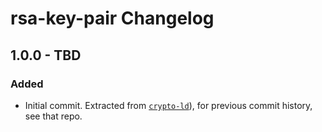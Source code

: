 # rsa-key-pair Changelog

## 1.0.0 - TBD

### Added
- Initial commit. Extracted from [`crypto-ld`](https://github.com/digitalbazaar/crypto-ld)),
  for previous commit history, see that repo.
